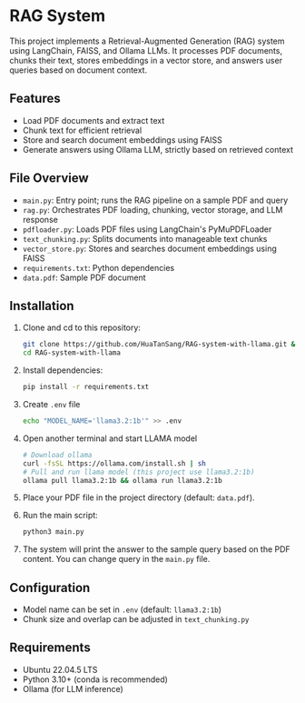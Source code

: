 # RAG System

This project implements a Retrieval-Augmented Generation (RAG) system using LangChain, FAISS, and Ollama LLMs. It processes PDF documents, chunks their text, stores embeddings in a vector store, and answers user queries based on document context.

## Features
- Load PDF documents and extract text
- Chunk text for efficient retrieval
- Store and search document embeddings using FAISS
- Generate answers using Ollama LLM, strictly based on retrieved context

## File Overview
- `main.py`: Entry point; runs the RAG pipeline on a sample PDF and query
- `rag.py`: Orchestrates PDF loading, chunking, vector storage, and LLM response
- `pdfloader.py`: Loads PDF files using LangChain's PyMuPDFLoader
- `text_chunking.py`: Splits documents into manageable text chunks
- `vector_store.py`: Stores and searches document embeddings using FAISS
- `requirements.txt`: Python dependencies
- `data.pdf`: Sample PDF document

## Installation
1. Clone and cd to this repository: 
    ```bash
    git clone https://github.com/HuaTanSang/RAG-system-with-llama.git && 
    cd RAG-system-with-llama
    ```

2. Install dependencies:
   ```bash
   pip install -r requirements.txt
   ```

3. Create `.env` file
    ```bash
    echo "MODEL_NAME='llama3.2:1b'" >> .env
    ```
    
4. Open another terminal and start LLAMA model 
    ```bash
    # Download ollama 
    curl -fsSL https://ollama.com/install.sh | sh  
    # Pull and run llama model (this project use llama3.2:1b)
    ollama pull llama3.2:1b && ollama run llama3.2:1b
    ```

5. Place your PDF file in the project directory (default: `data.pdf`).
6. Run the main script:
   ```bash
   python3 main.py
   ```
7. The system will print the answer to the sample query based on the PDF content. You can change query in the `main.py` file. 

## Configuration
- Model name can be set in `.env` (default: `llama3.2:1b`)
- Chunk size and overlap can be adjusted in `text_chunking.py`

## Requirements
- Ubuntu 22.04.5 LTS 
- Python 3.10+ (conda is recommended)
- Ollama (for LLM inference)